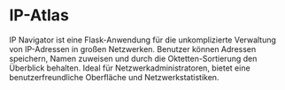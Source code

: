 # IP-Atlas
IP Navigator ist eine Flask-Anwendung für die unkomplizierte Verwaltung von IP-Adressen in großen Netzwerken. Benutzer können Adressen speichern, Namen zuweisen und durch die Oktetten-Sortierung den Überblick behalten. Ideal für Netzwerkadministratoren, bietet eine benutzerfreundliche Oberfläche und Netzwerkstatistiken.
